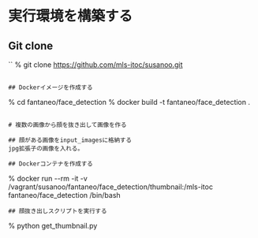 # 実行環境を構築する
## Git clone
``
% git clone https://github.com/mls-itoc/susanoo.git
```

## Dockerイメージを作成する
```
% cd fantaneo/face_detection
% docker build -t fantaneo/face_detection .
```

# 複数の画像から顔を抜き出して画像を作る

## 顔がある画像をinput_imagesに格納する
jpg拡張子の画像を入れる。

## Dockerコンテナを作成する
```
% docker run --rm -it -v /vagrant/susanoo/fantaneo/face_detection/thumbnail:/mls-itoc fantaneo/face_detection /bin/bash
```
## 顔抜き出しスクリプトを実行する
```
% python get_thumbnail.py
```

